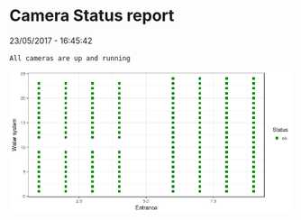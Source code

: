 Camera Status report
================
23/05/2017 - 16:45:42

    All cameras are up and running

![](camreport_files/figure-markdown_github/unnamed-chunk-2-1.png)
